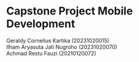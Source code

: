 # Capstone Project Mobile Development
Geraldy Cornelius Kartika (20231020015)  
Ilham Aryasuta Jati Nugroho (20231020070)  
Achmad Restu Fauzi (20210120072)